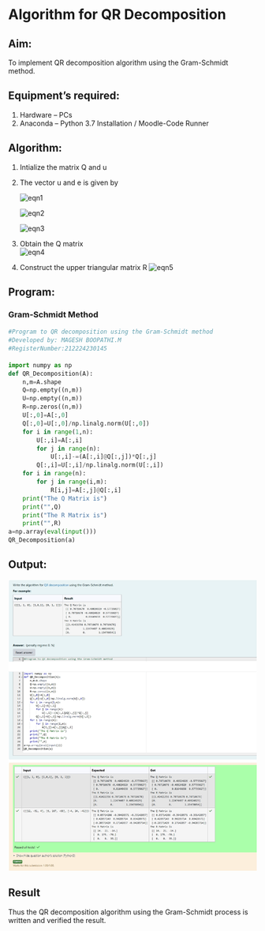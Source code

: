 # Algorithm for QR Decomposition
## Aim:
To implement QR decomposition algorithm using the Gram-Schmidt method.
## Equipment’s required:
1.	Hardware – PCs
2.	Anaconda – Python 3.7 Installation / Moodle-Code Runner
## Algorithm:
1.	Intialize the matrix Q and u
2.	The vector u and e is given by

    ![eqn1](./ex4.jpg)

    ![eqn2](./ex6.jpg)

    ![eqn3](./ex3.jpg)

3.	Obtain the Q matrix   
    ![eqn4](./ex1.jpg)
4.	Construct the upper triangular matrix R
    ![eqn5](./ex2.jpg)

## Program:
### Gram-Schmidt Method
```python
#Program to QR decomposition using the Gram-Schmidt method
#Developed by: MAGESH BOOPATHI.M
#RegisterNumber:212224230145

import numpy as np
def QR_Decomposition(A):
    n,m=A.shape
    Q=np.empty((n,m))
    U=np.empty((n,m))
    R=np.zeros((n,m))
    U[:,0]=A[:,0]
    Q[:,0]=U[:,0]/np.linalg.norm(U[:,0])
    for i in range(1,n):
        U[:,i]=A[:,i]
        for j in range(n):
            U[:,i]-=(A[:,i]@Q[:,j])*Q[:,j]
        Q[:,i]=U[:,i]/np.linalg.norm(U[:,i])
    for i in range(n):
        for j in range(i,m):
            R[i,j]=A[:,j]@Q[:,i]
    print("The Q Matrix is")
    print("",Q)
    print("The R Matrix is")
    print("",R)
a=np.array(eval(input()))
QR_Decomposition(a)
```

## Output:

![](<Screenshot_7-5-2025_141538_lms2.ai.saveetha.in.jpeg>)

## Result
Thus the QR decomposition algorithm using the Gram-Schmidt process is written and verified the result.